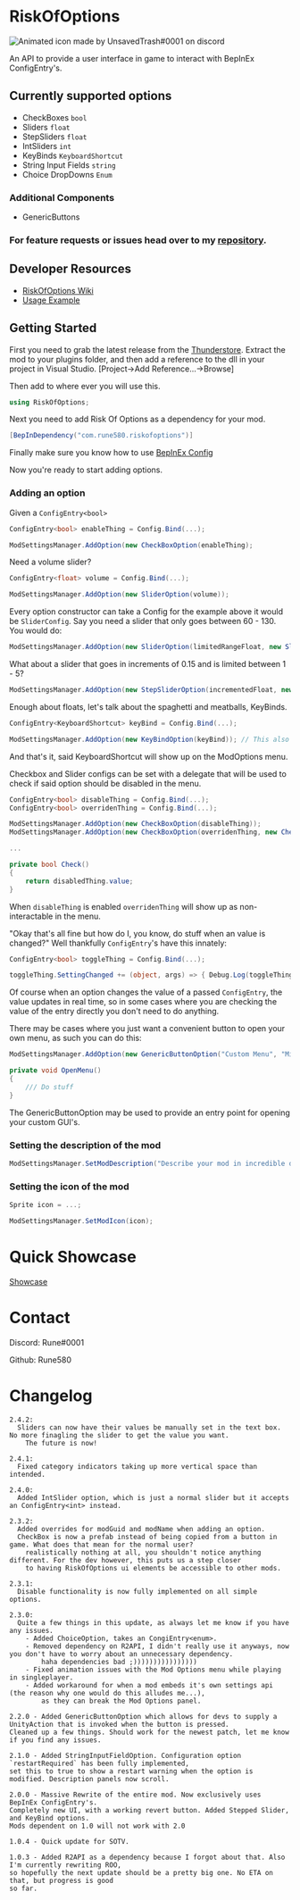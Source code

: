 # RiskOfOptions
![Animated icon made by UnsavedTrash#0001 on discord](https://thumbs.gfycat.com/LimitedFlashyCowbird-size_restricted.gif)

An API to provide a user interface in game to interact with BepInEx ConfigEntry's.

## Currently supported options
- CheckBoxes `bool`
- Sliders `float`
- StepSliders `float`
- IntSliders `int`
- KeyBinds `KeyboardShortcut`
- String Input Fields `string`
- Choice DropDowns `Enum`

### Additional Components
- GenericButtons

### For feature requests or issues head over to my [repository](https://github.com/Rune580/RiskOfOptions).

## Developer Resources
* [RiskOfOptions Wiki](https://github.com/Rune580/RiskOfOptions/wiki)
* [Usage Example](https://github.com/Rune580/RiskOfOptions-Example)

## Getting Started
First you need to grab the latest release from the [Thunderstore](https://thunderstore.io/package/Rune580/Risk_Of_Options/).
Extract the mod to your plugins folder, and then add a reference to the dll in your project in Visual Studio. [Project->Add Reference...->Browse]

Then add to where ever you will use this.
```C#
using RiskOfOptions;
```

Next you need to add Risk Of Options as a dependency for your mod.
```C#
[BepInDependency("com.rune580.riskofoptions")]
```

Finally make sure you know how to use [BepInEx Config](https://github.com/risk-of-thunder/R2Wiki/wiki/Configuration
)

Now you're ready to start adding options.

### Adding an option
Given a `ConfigEntry<bool>`
```C#
ConfigEntry<bool> enableThing = Config.Bind(...);

ModSettingsManager.AddOption(new CheckBoxOption(enableThing);
```

Need a volume slider?
```C#
ConfigEntry<float> volume = Config.Bind(...);

ModSettingsManager.AddOption(new SliderOption(volume));
```

Every option constructor can take a Config for the example above it would be `SliderConfig`.
Say you need a slider that only goes between 60 - 130. You would do:
```C#
ModSettingsManager.AddOption(new SliderOption(limitedRangeFloat, new SliderConfig() { min = 60, max = 130 }));
```

What about a slider that goes in increments of 0.15 and is limited between 1 - 5?
```C#
ModSettingsManager.AddOption(new StepSliderOption(incrementedFloat, new StepSliderConfig() { min = 1, max = 5, increment = 0.15f }));
```

Enough about floats, let's talk about the spaghetti and meatballs, KeyBinds.
```C#
ConfigEntry<KeyboardShortcut> keyBind = Config.Bind(...);

ModSettingsManager.AddOption(new KeyBindOption(keyBind)); // This also has a KeyBindConfig but can be omitted if defaults are desired.
```
And that's it, said KeyboardShortcut will show up on the ModOptions menu.

Checkbox and Slider configs can be set with a delegate that will be used to check if said option should be disabled in the menu.
```C#
ConfigEntry<bool> disableThing = Config.Bind(...);
ConfigEntry<bool> overridenThing = Config.Bind(...); 

ModSettingsManager.AddOption(new CheckBoxOption(disableThing));
ModSettingsManager.AddOption(new CheckBoxOption(overridenThing, new CheckBoxConfig() { checkIfDisabled = Check }));

...

private bool Check()
{
    return disabledThing.value;
}
```
When `disableThing` is enabled `overridenThing` will show up as non-interactable in the menu.

"Okay that's all fine but how do I, you know, do stuff when an value is changed?"
Well thankfully `ConfigEntry`'s have this innately:
```C#
ConfigEntry<bool> toggleThing = Config.Bind(...);

toggleThing.SettingChanged += (object, args) => { Debug.Log(toggleThing.Value) };
```
Of course when an option changes the value of a passed `ConfigEntry`, the value updates in real time,
so in some cases where you are checking the value of the entry directly you don't need to do anything.

There may be cases where you just want a convenient button to open your own menu, as such you can do this:
```C#
ModSettingsManager.AddOption(new GenericButtonOption("Custom Menu", "Misc", "Configure stuff in here", "Open Custom Menu", OpenMenu));

private void OpenMenu()
{
    /// Do stuff
}
```
The GenericButtonOption may be used to provide an entry point for opening your custom GUI's.

### Setting the description of the mod
```C#
ModSettingsManager.SetModDescription("Describe your mod in incredible detail over the course of the next 2 hours");
```

### Setting the icon of the mod
```C#
Sprite icon = ...;

ModSettingsManager.SetModIcon(icon);
```

# Quick Showcase
[Showcase](https://gfycat.com/GloomyShowyArrowana)

# Contact

Discord: Rune#0001

Github: Rune580

# Changelog
    2.4.2:
      Sliders can now have their values be manually set in the text box. No more finagling the slider to get the value you want.
        The future is now!

    2.4.1:
      Fixed category indicators taking up more vertical space than intended.

    2.4.0:
      Added IntSlider option, which is just a normal slider but it accepts an ConfigEntry<int> instead.

    2.3.2:
      Added overrides for modGuid and modName when adding an option.
      CheckBox is now a prefab instead of being copied from a button in game. What does that mean for the normal user?
        realistically nothing at all, you shouldn't notice anything different. For the dev however, this puts us a step closer
        to having RiskOfOptions ui elements be accessible to other mods.

    2.3.1:
      Disable functionality is now fully implemented on all simple options.

    2.3.0:
      Quite a few things in this update, as always let me know if you have any issues.
        - Added ChoiceOption, takes an CongiEntry<enum>.
        - Removed dependency on R2API, I didn't really use it anyways, now you don't have to worry about an unnecessary dependency.
            haha dependencies bad ;))))))))))))))))
        - Fixed animation issues with the Mod Options menu while playing in singleplayer.
        - Added workaround for when a mod embeds it's own settings api (the reason why one would do this alludes me...),
            as they can break the Mod Options panel.

    2.2.0 - Added GenericButtonOption which allows for devs to supply a UnityAction that is invoked when the button is pressed.
    Cleaned up a few things. Should work for the newest patch, let me know if you find any issues.

    2.1.0 - Added StringInputFieldOption. Configuration option `restartRequired` has been fully implemented,
    set this to true to show a restart warning when the option is modified. Description panels now scroll.

    2.0.0 - Massive Rewrite of the entire mod. Now exclusively uses BepInEx ConfigEntry's.
    Completely new UI, with a working revert button. Added Stepped Slider, and KeyBind options.
    Mods dependent on 1.0 will not work with 2.0

    1.0.4 - Quick update for SOTV.

	1.0.3 - Added R2API as a dependency because I forgot about that. Also I'm currently rewriting ROO,
	so hopefully the next update should be a pretty big one. No ETA on that, but progress is good
	so far.
